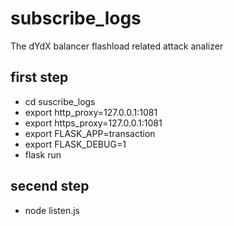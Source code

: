 # subscribe_logs
The dYdX balancer flashload related attack analizer

## first step
+ cd suscribe_logs
+ export http_proxy=127.0.0.1:1081
+ export https_proxy=127.0.0.1:1081
+ export FLASK_APP=transaction
+ export FLASK_DEBUG=1
+ flask run

## secend step
+ node listen.js